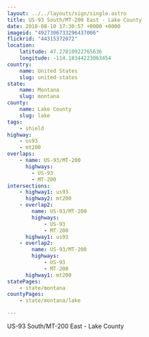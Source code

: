 ```yaml
---
layout: ../../layouts/sign/single.astro
title: US-93 South/MT-200 East - Lake County
date: 2018-08-10 17:30:57 +0000 +0000
imageid: "4927306733296437006"
flickrid: "44315372072"
location:
    latitude: 47.27810922765636
    longitude: -114.18344223063454
country:
    name: United States
    slug: united-states
state:
    name: Montana
    slug: montana
county:
    name: Lake County
    slug: lake
tags:
    - shield
highway:
    - us93
    - mt200
overlaps:
    - name: US-93/MT-200
      highways:
        - US-93
        - MT-200
intersections:
    - highway1: us93
      highway2: mt200
    - overlap2:
        name: US-93/MT-200
        highways:
            - US-93
            - MT-200
      highway1: us93
    - overlap2:
        name: US-93/MT-200
        highways:
            - US-93
            - MT-200
      highway1: mt200
statePages:
    - state/montana
countyPages:
    - state/montana/lake

---
```

US-93 South/MT-200 East - Lake County